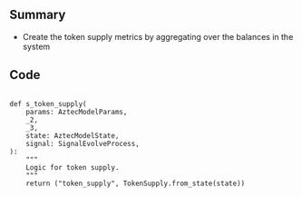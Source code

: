 ## Summary

- Create the token supply metrics by aggregating over the balances in the system
## Code

<pre lang="python"><code>
def s_token_supply(
    params: AztecModelParams,
    _2,
    _3,
    state: AztecModelState,
    signal: SignalEvolveProcess,
):
    """
    Logic for token supply.
    """
    return ("token_supply", TokenSupply.from_state(state))
</code></pre>